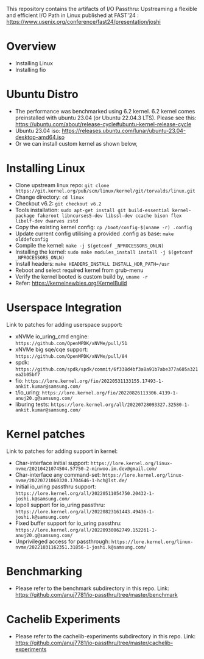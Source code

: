 This repository contains the artifacts of I/O Passthru: Upstreaming a flexible and
efficient I/O Path in Linux published at FAST'24 : https://www.usenix.org/conference/fast24/presentation/joshi

# Overview
* Installing Linux
* Installing fio

# Ubuntu Distro
* The performance was benchmarked using 6.2 kernel. 6.2 kernel comes preinstalled with ubuntu 23.04 (or Ubuntu 22.04.3 LTS). Please see this: https://ubuntu.com/about/release-cycle#ubuntu-kernel-release-cycle
* Ubuntu 23.04 iso: https://releases.ubuntu.com/lunar/ubuntu-23.04-desktop-amd64.iso
* Or we can install custom kernel as shown below,

# Installing Linux
* Clone upstream linux repo: ```git clone https://git.kernel.org/pub/scm/linux/kernel/git/torvalds/linux.git```
* Change directory: ```cd linux```
* Checkout v6.2: ```git checkout v6.2```
* Tools installation: ```sudo apt-get install git build-essential kernel-package fakeroot libncurses5-dev libssl-dev ccache bison flex libelf-dev dwarves zstd```
* Copy the existing kernel config: ```cp /boot/config-$(uname -r) .config```
* Update current config utilising a provided .config as base: ```make olddefconfig```
* Compile the kernel: ```make -j $(getconf _NPROCESSORS_ONLN)```
* Installing the kernel: ```sudo make modules_install install -j $(getconf _NPROCESSORS_ONLN)```
* Install headers:  ```make HEADERS_INSTALL INSTALL_HDR_PATH=/usr```
* Reboot and select required kernel from grub-menu
* Verify the kernel booted is custom build by, ```uname -r```
* Refer: https://kernelnewbies.org/KernelBuild

# Userspace Integration

Link to patches for adding userspace support:

* xNVMe io_uring_cmd engine: ```https://github.com/OpenMPDK/xNVMe/pull/51```
* xNVMe big sqe/cqe support: ```https://github.com/OpenMPDK/xNVMe/pull/84```
* spdk: ```https://github.com/spdk/spdk/commit/6f338d4bf3a8a91b7abe377a605a321ea2b05bf7```
* fio: ```https://lore.kernel.org/fio/20220531133155.17493-1-ankit.kumar@samsung.com/```
* t/io_uring: ```https://lore.kernel.org/fio/20220826113306.4139-1-anuj20.g@samsung.com/```
* liburing tests: ```https://lore.kernel.org/all/20220728093327.32580-1-ankit.kumar@samsung.com/```

# Kernel patches

Link to patches for adding support in kernel:

* Char-interface initial support: ```https://lore.kernel.org/linux-nvme/20210421074504.57750-2-minwoo.im.dev@gmail.com/```
* Char-interface any command-set: ```https://lore.kernel.org/linux-nvme/20220721060320.1704646-1-hch@lst.de/```
* Initial io_uring passthru support: ```https://lore.kernel.org/all/20220511054750.20432-1-joshi.k@samsung.com/```
* Iopoll support for io_uring passthru: ```https://lore.kernel.org/all/20220823161443.49436-1-joshi.k@samsung.com/```
* Fixed buffer support for io_uring passthru: ```https://lore.kernel.org/all/20220930062749.152261-1-anuj20.g@samsung.com/```
* Unprivileged access for passthrough: ```https://lore.kernel.org/linux-nvme/20221031162351.31856-1-joshi.k@samsung.com/```

# Benchmarking
* Please refer to the benchmark subdirectory in this repo.
  Link: https://github.com/anuj7781/io-passthru/tree/master/benchmark

# Cachelib Experiments
* Please refer to the cachelib-experiments subdirectory in this repo.
  Link: https://github.com/anuj7781/io-passthru/tree/master/cachelib-experiments
